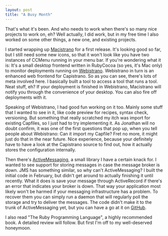 ```yaml
---
layout: post
title: "A Busy Month"
---
```

That's what it's been. And who needs to work when there's so many nice projects to work on, eh? Well actually, I did work, but in my free time I also worked on some other things, a new one, and existing projects.

I started wrapping up [Macistrano](http://github.com/mattmatt/macistrano/tree/master) for a first release. It's looking good so far, but I still need some new icons, so that it won't look like you have two instances of CCMenu running in your menu bar. If you're wondering what it is: It's a small desktop frontend written in RubyCocoa (so yes, it's Mac only) to monitor deployments running on [Webistrano](http://labs.peritor.com/webistrano). Webistrano in turn is an enhanced web frontend for Capistrano. So as you can see, there's lots of meta involved here. I basically built a tool to access a tool that runs a tool. Neat stuff, eh? If your deployment is finished in Webistrano, Macistrano will notify you through the convenience of your desktop. You can also fire off deployments with it.

Speaking of Webistrano, I had good fun working on it too. Mainly some stuff that I wanted to see in it, like code preview for recipes, syntax check, versioning. But something that really scratched my itch was import for existing Capfiles, so I just had to try implementing it. As Jonathan will no doubt confirm, it was one of the first questions that pop up, when you tell people about Webistrano: Can it import my Capfile? Fret no more, it might just do that in the near future. Nice experience, because your definitely have to have a look at the Capistrano source to find out, how it actually stores the configuration internally.

Then there's [ActiveMessaging](http://code.google.com/p/activemessaging), a small library I have a certain knack for. I wanted to see support for storing messages in case the message broker is down. JMS has something similar, so why can't ActiveMessaging? I built the initial code in February, but didn't get around to actually finishing it until recently. What it does is save your message through ActiveRecord if there's an error that indicates your broker is down. That way your application most likely won't be harmed if your messaging infrastructure has a problem. To recover them you can simply run a daemon that will regularly poll the storage and try to deliver the messages. The code didn't make it to the trunk of ActiveMessaging yet, but you can have a go at it on [GitHub](http://github.com/mattmatt/activemessaging/tree/master).

I also read "The Ruby Programming Language", a highly recommended book. A detailed review will follow. But first I'm off to my well-deserved honeymoon.
